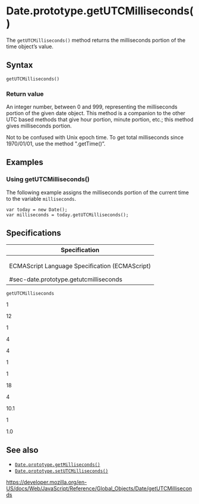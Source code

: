Date.prototype.getUTCMilliseconds()
===================================

The `getUTCMilliseconds()` method returns the milliseconds portion of the time object’s value.

Syntax
------

    getUTCMilliseconds()

### Return value

An integer number, between 0 and 999, representing the milliseconds portion of the given date object. This method is a companion to the other UTC based methods that give hour portion, minute portion, etc.; this method gives milliseconds portion.

Not to be confused with Unix epoch time. To get total milliseconds since 1970/01/01, use the method ".getTime()”.

Examples
--------

### Using getUTCMilliseconds()

The following example assigns the milliseconds portion of the current time to the variable `milliseconds`.

    var today = new Date();
    var milliseconds = today.getUTCMilliseconds();

Specifications
--------------

<table><colgroup><col style="width: 100%" /></colgroup><thead><tr class="header"><th>Specification</th></tr></thead><tbody><tr class="odd"><td><p>ECMAScript Language Specification (ECMAScript)<br />
</p><span class="small">#sec-date.prototype.getutcmilliseconds</span></td></tr></tbody></table>

`getUTCMilliseconds`

1

12

1

4

4

1

1

18

4

10.1

1

1.0

See also
--------

-   [`Date.prototype.getMilliseconds()`](getmilliseconds)
-   [`Date.prototype.setUTCMilliseconds()`](setutcmilliseconds)

<a href="https://developer.mozilla.org/en-US/docs/Web/JavaScript/Reference/Global_Objects/Date/getUTCMilliseconds" class="_attribution-link">https://developer.mozilla.org/en-US/docs/Web/JavaScript/Reference/Global_Objects/Date/getUTCMilliseconds</a>
